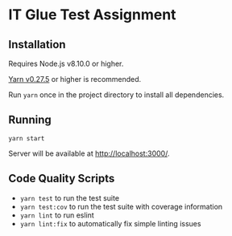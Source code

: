 # IT Glue Test Assignment

## Installation

Requires Node.js v8.10.0 or higher.

[Yarn v0.27.5](https://yarnpkg.com/en/docs/install) or higher is recommended.

Run `yarn` once in the project directory to install all dependencies.


## Running

```
yarn start
```

Server will be available at [http://localhost:3000/](http://localhost:3000/payment-amount?askingPrice=100000&amortizationPeriod=1&paymentSchedule=monthly).

## Code Quality Scripts

- `yarn test` to run the test suite
- `yarn test:cov` to run the test suite with coverage information
- `yarn lint` to run eslint
- `yarn lint:fix` to automatically fix simple linting issues
